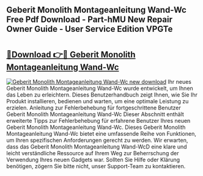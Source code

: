 ## Geberit Monolith Montageanleitung Wand-Wc Free Pdf Download - Part-hMU New Repair Owner Guide - User Service Edition VPGTe

# <h2><a href="http://df6wsr3.blite.top/?on=Geberit+Monolith+Montageanleitung+Wand-Wc">🔗Download 👉🔴 Geberit Monolith Montageanleitung Wand-Wc</a></h2>

[![Geberit Monolith Montageanleitung Wand-Wc new download](https://i.imgur.com/lujVjoI.png)](http://df6wsr3.blite.top/?on=Geberit+Monolith+Montageanleitung+Wand-Wc)
Ihr neues Geberit Monolith Montageanleitung Wand-Wc wurde entwickelt, um Ihnen das Leben zu erleichtern. Dieses Benutzerhandbuch zeigt Ihnen, wie Sie Ihr Produkt installieren, bedienen und warten, um eine optimale Leistung zu erzielen. Anleitung zur Fehlerbehebung für fortgeschrittene Benutzer Geberit Monolith Montageanleitung Wand-Wc Dieser Abschnitt enthält erweiterte Tipps zur Fehlerbehebung für erfahrene Benutzer Ihres neuen Geberit Monolith Montageanleitung Wand-Wc. Dieses Geberit Monolith Montageanleitung Wand-Wc bietet eine umfassende Reihe von Funktionen, um Ihren spezifischen Anforderungen gerecht zu werden. Wir erwarten, dass das Geberit Monolith Montageanleitung Wand-WcD eine klare und leicht verständliche Ressource auf Ihrem Weg zur Beherrschung der Verwendung Ihres neuen Gadgets war. Sollten Sie Hilfe oder Klärung benötigen, zögern Sie bitte nicht, unser Support-Team zu kontaktieren.
